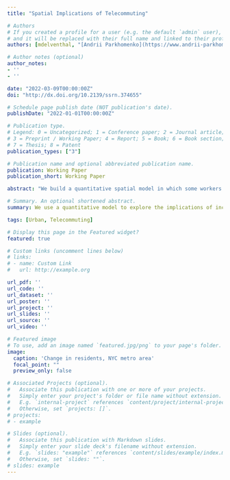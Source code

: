 ```yaml
---
title: "Spatial Implications of Telecommuting"

# Authors
# If you created a profile for a user (e.g. the default `admin` user), write the username (folder name) here 
# and it will be replaced with their full name and linked to their profile.
authors: [mdelventhal, "[Andrii Parkhomenko](https://www.andrii-parkhomenko.com/ \"Visit Andrii's website\")"]

# Author notes (optional)
author_notes:
- ''
- ''

date: "2022-03-09T00:00:00Z"
doi: "http://dx.doi.org/10.2139/ssrn.374655"

# Schedule page publish date (NOT publication's date).
publishDate: "2022-01-01T00:00:00Z"

# Publication type.
# Legend: 0 = Uncategorized; 1 = Conference paper; 2 = Journal article;
# 3 = Preprint / Working Paper; 4 = Report; 5 = Book; 6 = Book section;
# 7 = Thesis; 8 = Patent
publication_types: ["3"]

# Publication name and optional abbreviated publication name.
publication: Working Paper
publication_short: Working Paper

abstract: "We build a quantitative spatial model in which some workers can substitute on-site effort with work done from home. Ability and propensity to telecommute vary by education and industry, and telework mitigates the disutility of living far from the job site. We quantify our framework to match the distribution of jobs and residents across 4,502 U.S. locations. A permanent increase in the attractiveness of telework results in a rich pattern of reallocations within and across cities. There are winners and losers: income and welfare go up for workers who can telecommute, and down for those who cannot. This framework robustly predicts changes in residents observed 2020-2021. We use our model to evaluate two competing interpretations of the 2020 remote work shock, and conclude the change in preferences was more important than the change in technology."

# Summary. An optional shortened abstract.
summary: We use a quantitative model to explore the implications of increased remote work for the U.S. urban landscape. Our framework robustly predicts changes in residents observed 2020-2021.  We use our model to evaluate two competing interpretations of the 2020 remote work shock, and conclude the change in preferences was more important than the change in technology.

tags: [Urban, Telecommuting]

# Display this page in the Featured widget?
featured: true

# Custom links (uncomment lines below)
# links:
# - name: Custom Link
#   url: http://example.org

url_pdf: ''
url_code: ''
url_dataset: ''
url_poster: ''
url_project: ''
url_slides: ''
url_source: ''
url_video: ''

# Featured image
# To use, add an image named `featured.jpg/png` to your page's folder. 
image:
  caption: 'Change in residents, NYC metro area'
  focal_point: ""
  preview_only: false

# Associated Projects (optional).
#   Associate this publication with one or more of your projects.
#   Simply enter your project's folder or file name without extension.
#   E.g. `internal-project` references `content/project/internal-project/index.md`.
#   Otherwise, set `projects: []`.
# projects:
# - example

# Slides (optional).
#   Associate this publication with Markdown slides.
#   Simply enter your slide deck's filename without extension.
#   E.g. `slides: "example"` references `content/slides/example/index.md`.
#   Otherwise, set `slides: ""`.
# slides: example
---
```

